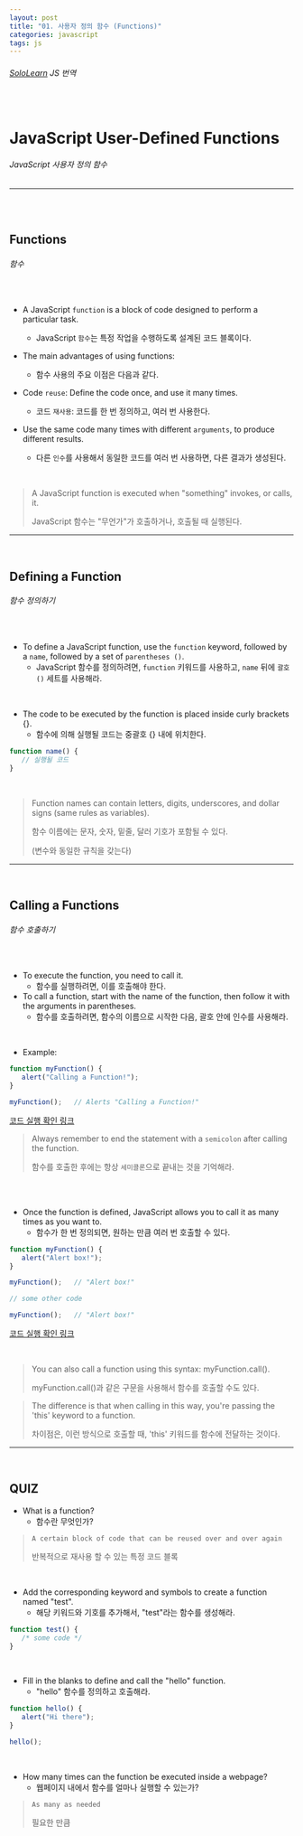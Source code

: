 ```yaml
---
layout: post
title: "01. 사용자 정의 함수 (Functions)"
categories: javascript
tags: js
---
```


###### [SoloLearn](https://www.sololearn.com) JS 번역

<br>

# JavaScript User-Defined Functions

###### JavaScript 사용자 정의 함수

------

<br>

<br>

## Functions

###### 함수

<br>

- A JavaScript `function` is a block of code designed to perform a particular task.
  - JavaScript `함수`는 특정 작업을 수행하도록 설계된 코드 블록이다.
- The main advantages of using functions:
  - 함수 사용의 주요 이점은 다음과 같다.

- Code `reuse`: Define the code once, and use it many times.
  - 코드 `재사용`: 코드를 한 번 정의하고, 여러 번 사용한다.
- Use the same code many times with different `arguments`, to produce different results.
  - 다른 `인수`를 사용해서 동일한 코드를 여러 번 사용하면, 다른 결과가 생성된다.

<br>

> A JavaScript function is executed when "something" invokes, or calls, it.
>
> JavaScript 함수는 "무언가"가 호출하거나, 호출될 때 실행된다.

------

<br>

## Defining a Function

###### 함수 정의하기

<br>

- To define a JavaScript function, use the `function` keyword, followed by a `name`, followed by a set of `parentheses ()`.
  - JavaScript 함수를 정의하려면, `function` 키워드를 사용하고, `name` 뒤에 `괄호 ()` 세트를 사용해라.

<br>

- The code to be executed by the function is placed inside curly brackets {}.
  - 함수에 의해 실행될 코드는 중괄호 {} 내에 위치한다.

```js
function name() {
   // 실행될 코드
}
```

<br>

> Function names can contain letters, digits, underscores, and dollar signs (same rules as variables).
>
> 함수 이름에는 문자, 숫자, 밑줄, 달러 기호가 포함될 수 있다.
>
> (변수와 동일한 규칙을 갖는다)

------

<br>

## Calling a Functions

###### 함수 호출하기

<br>

- To execute the function, you need to call it.
  - 함수를 실행하려면, 이를 호출해야 한다.
- To call a function, start with the name of the function, then follow it with the arguments in parentheses.
  - 함수를 호출하려면, 함수의 이름으로 시작한 다음, 괄호 안에 인수를 사용해라.

<br>

- Example:

```js
function myFunction() {
   alert("Calling a Function!");
}

myFunction();	// Alerts "Calling a Function!"
```

[코드 실행 확인 링크](https://code.sololearn.com/675/#js)

> Always remember to end the statement with a `semicolon` after calling the function.
>
> 함수를 호출한 후에는 항상 `세미콜론`으로 끝내는 것을 기억해라.

<br>

<br>

- Once the function is defined, JavaScript allows you to call it as many times as you want to.
  - 함수가 한 번 정의되면, 원하는 만큼 여러 번 호출할 수 있다.

```js
function myFunction() {
   alert("Alert box!");
}

myFunction();	// "Alert box!"

// some other code

myFunction();	// "Alert box!"
```

[코드 실행 확인 링크](https://code.sololearn.com/676/#js)

<br>

> You can also call a function using this syntax: myFunction.call().
>
> myFunction.call()과 같은 구문을 사용해서 함수를 호출할 수도 있다.

> The difference is that when calling in this way, you're passing the 'this' keyword to a function.
>
> 차이점은, 이런 방식으로 호출할 때, 'this' 키워드를 함수에 전달하는 것이다.

------

<br>

## QUIZ

- What is a function?
  - 함수란 무엇인가?

> `A certain block of code that can be reused over and over again`
>
> 반복적으로 재사용 할 수 있는 특정 코드 블록

<br>

- Add the corresponding keyword and symbols to create a function named "test".
  - 해당 키워드와 기호를 추가해서, "test"라는 함수를 생성해라.

```js
function test() {
   /* some code */
}
```

<br>

- Fill in the blanks to define and call the "hello" function.
  - "hello" 함수를 정의하고 호출해라.

```js
function hello() {
   alert("Hi there");
}

hello();
```

<br>

- How many times can the function be executed inside a webpage?
  - 웹페이지 내에서 함수를 얼마나 실행할 수 있는가?

> `As many as needed`
>
> 필요한 만큼

<br>
